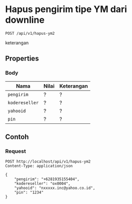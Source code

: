 # Hapus pengirim tipe YM dari downline
```http
POST /api/v1/hapus-ym2
```
keterangan
## Properties
### Body
Nama  | Nilai | Keterangan
--- | --- | ---
<code>pengirim</code> | ? | ?
<code>kodereseller</code> | ? | ?
<code>yahooid</code> | ? | ?
<code>pin</code> | ? | ?

## Contoh

### Request
```http
POST http://localhost/api/v1/hapus-ym2
Content-Type: application/json

{
    "pengirim": "+6281935155404",
    "kodereseller": "ox0004",
    "yahooid": "nxxxxx.inc@yahoo.co.id",
    "pin": "1234"
}
```
